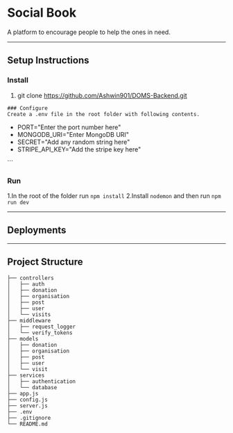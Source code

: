 # Social Book
A platform to encourage people to help the ones in need.

---

## Setup Instructions
### Install
1.  git clone https://github.com/Ashwin901/DOMS-Backend.git
```
### Configure
Create a .env file in the root folder with following contents.
```
<ul>
    <li>PORT="Enter the port number here"</li>
    <li>MONGODB_URI="Enter MongoDB URI"</li>
    <li>SECRET="Add any random string here"</li>
    <li>STRIPE_API_KEY="Add the stripe key here"</li>
</ul>
```

### Run
1.In the root of the folder run `npm install`
2.Install `nodemon` and then run `npm run dev`

---

## Deployments


---

## Project Structure

```
├── controllers
│   ├── auth 
│   ├── donation
│   ├── organisation
│   ├── post 
│   ├── user 
│   └── visits 
├── middleware
│   ├── request_logger
│   └── verify_tokens 
├── models
│   ├── donation
│   ├── organisation
│   ├── post
│   ├── user
│   └── visit
├── services
│   ├── authentication
│   └── database
├── app.js
├── config.js
├── server.js
├── .env
├── .gitignore
└── README.md
```
